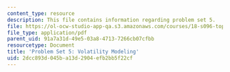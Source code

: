 ```yaml
---
content_type: resource
description: This file contains information regarding problem set 5.
file: https://ol-ocw-studio-app-qa.s3.amazonaws.com/courses/18-s096-topics-in-mathematics-with-applications-in-finance-fall-2013/2dcc893d045ba13d2904efb2bb5f22cf_MIT18_S096F13_pset5.pdf
file_type: application/pdf
parent_uid: 91a7a31d-49e5-03a8-4713-7266cb07cfbb
resourcetype: Document
title: 'Problem Set 5: Volatility Modeling'
uid: 2dcc893d-045b-a13d-2904-efb2bb5f22cf
---
```

